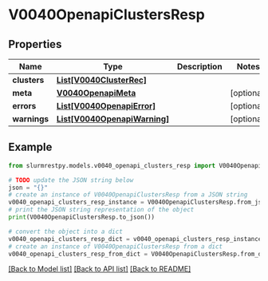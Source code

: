 # V0040OpenapiClustersResp


## Properties

Name | Type | Description | Notes
------------ | ------------- | ------------- | -------------
**clusters** | [**List[V0040ClusterRec]**](V0040ClusterRec.md) |  |
**meta** | [**V0040OpenapiMeta**](V0040OpenapiMeta.md) |  | [optional]
**errors** | [**List[V0040OpenapiError]**](V0040OpenapiError.md) |  | [optional]
**warnings** | [**List[V0040OpenapiWarning]**](V0040OpenapiWarning.md) |  | [optional]

## Example

```python
from slurmrestpy.models.v0040_openapi_clusters_resp import V0040OpenapiClustersResp

# TODO update the JSON string below
json = "{}"
# create an instance of V0040OpenapiClustersResp from a JSON string
v0040_openapi_clusters_resp_instance = V0040OpenapiClustersResp.from_json(json)
# print the JSON string representation of the object
print(V0040OpenapiClustersResp.to_json())

# convert the object into a dict
v0040_openapi_clusters_resp_dict = v0040_openapi_clusters_resp_instance.to_dict()
# create an instance of V0040OpenapiClustersResp from a dict
v0040_openapi_clusters_resp_from_dict = V0040OpenapiClustersResp.from_dict(v0040_openapi_clusters_resp_dict)
```
[[Back to Model list]](../README.md#documentation-for-models) [[Back to API list]](../README.md#documentation-for-api-endpoints) [[Back to README]](../README.md)


